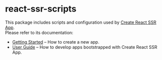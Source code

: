 # react-ssr-scripts

This package includes scripts and configuration used by [Create React SSR App](https://github.com/trustworktech/create-react-ssr-app).<br>
Please refer to its documentation:

- [Getting Started](https://create-react-ssr-app.dev/docs/getting-started) – How to create a new app.
- [User Guide](https://create-react-ssr-app.dev/) – How to develop apps bootstrapped with Create React SSR App.

